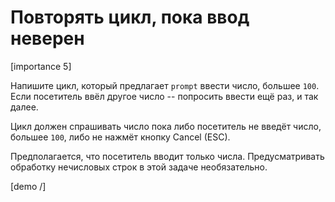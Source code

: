# Повторять цикл, пока ввод неверен

[importance 5]

Напишите цикл, который предлагает `prompt` ввести число, большее `100`. Если посетитель ввёл другое число -- попросить ввести ещё раз, и так далее. 

Цикл должен спрашивать число пока либо посетитель не введёт число, большее `100`, либо не нажмёт кнопку Cancel (ESC).

Предполагается, что посетитель вводит только числа. Предусматривать обработку нечисловых строк в этой задаче необязательно.

[demo /]

